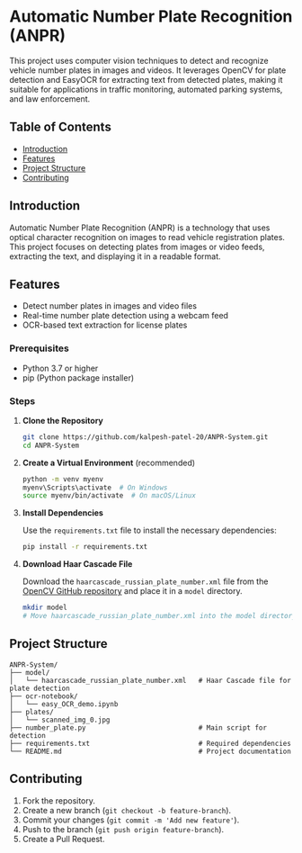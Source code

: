 # Automatic Number Plate Recognition (ANPR)

This project uses computer vision techniques to detect and recognize vehicle number plates in images and videos. It leverages OpenCV for plate detection and EasyOCR for extracting text from detected plates, making it suitable for applications in traffic monitoring, automated parking systems, and law enforcement.

## Table of Contents
- [Introduction](#introduction)
- [Features](#features)
- [Project Structure](#project-structure)
- [Contributing](#contributing)

## Introduction

Automatic Number Plate Recognition (ANPR) is a technology that uses optical character recognition on images to read vehicle registration plates. This project focuses on detecting plates from images or video feeds, extracting the text, and displaying it in a readable format.

## Features

- Detect number plates in images and video files
- Real-time number plate detection using a webcam feed
- OCR-based text extraction for license plates

### Prerequisites

- Python 3.7 or higher
- pip (Python package installer)

### Steps

1. **Clone the Repository**

   ```bash
   git clone https://github.com/kalpesh-patel-20/ANPR-System.git
   cd ANPR-System
   ```

2. **Create a Virtual Environment** (recommended)

   ```bash
   python -m venv myenv
   myenv\Scripts\activate  # On Windows
   source myenv/bin/activate  # On macOS/Linux
   ```

3. **Install Dependencies**

   Use the `requirements.txt` file to install the necessary dependencies:

   ```bash
   pip install -r requirements.txt
   ```

4. **Download Haar Cascade File**

   Download the `haarcascade_russian_plate_number.xml` file from the [OpenCV GitHub repository](https://github.com/opencv/opencv/tree/master/data/haarcascades) and place it in a `model` directory.

   ```bash
   mkdir model
   # Move haarcascade_russian_plate_number.xml into the model directory
   ```

## Project Structure

```
ANPR-System/
├── model/
│   └── haarcascade_russian_plate_number.xml   # Haar Cascade file for plate detection
├── ocr-notebook/
│   └── easy_OCR_demo.ipynb
├── plates/
│   └── scanned_img_0.jpg   
├── number_plate.py                            # Main script for detection
├── requirements.txt                           # Required dependencies
└── README.md                                  # Project documentation
```

## Contributing

1. Fork the repository.
2. Create a new branch (`git checkout -b feature-branch`).
3. Commit your changes (`git commit -m 'Add new feature'`).
4. Push to the branch (`git push origin feature-branch`).
5. Create a Pull Request.

